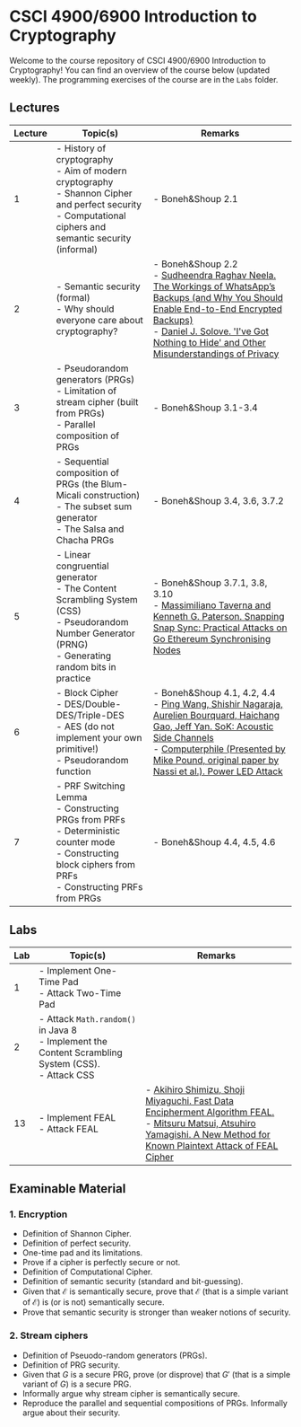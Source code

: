 # CSCI 4900/6900 Introduction to Cryptography
Welcome to the course repository of CSCI 4900/6900 Introduction to Cryptography! You can find an overview of the course below (updated weekly). The programming exercises of the course are in the `Labs` folder.


## Lectures
| Lecture | Topic(s)                                                                                                                                             | Remarks             |
|---------|------------------------------------------------------------------------------------------------------------------------------------------------------|---------------------|
| 1       | - History of cryptography <br> - Aim of modern cryptography <br> - Shannon Cipher and perfect security <br> - Computational ciphers and semantic security (informal) | - Boneh&Shoup 2.1     |
| 2       | - Semantic security (formal) <br> - Why should everyone care about cryptography? | - Boneh&Shoup 2.2 <br> - [Sudheendra Raghav Neela. The Workings of WhatsApp’s Backups (and Why You Should Enable End-to-End Encrypted Backups)](https://snee.la/posts/the-workings-of-whatsapps-end-to-end-encrypted-backups/) <br> - [Daniel J. Solove. 'I've Got Nothing to Hide' and Other Misunderstandings of Privacy](https://scholarship.law.gwu.edu/faculty_publications/158/)   |
| 3       | - Pseudorandom generators (PRGs) <br> - Limitation of stream cipher (built from PRGs) <br> - Parallel composition of PRGs | - Boneh&Shoup 3.1-3.4 |
| 4       | - Sequential composition of PRGs (the Blum-Micali construction) <br> - The subset sum generator <br> - The Salsa and Chacha PRGs | - Boneh&Shoup 3.4, 3.6, 3.7.2 |
| 5       | - Linear congruential generator <br> - The Content Scrambling System (CSS) <br> - Pseudorandom Number Generator (PRNG) <br> - Generating random bits in practice | - Boneh&Shoup 3.7.1, 3.8, 3.10 <br> -  [Massimiliano Taverna and Kenneth G. Paterson. Snapping Snap Sync: Practical Attacks on Go Ethereum Synchronising Nodes](https://www.usenix.org/conference/usenixsecurity23/presentation/taverna)|
| 6       | - Block Cipher <br> - DES/Double-DES/Triple-DES <br> - AES (do not implement your own primitive!) <br> - Pseudorandom function | - Boneh&Shoup 4.1, 4.2, 4.4 <br> - [Ping Wang, Shishir Nagaraja, Aurelien Bourquard, Haichang Gao, Jeff Yan. SoK: Acoustic Side Channels](https://arxiv.org/abs/2308.03806) <br> - [Computerphile (Presented by Mike Pound, original paper by Nassi et al.). Power LED Attack](https://www.youtube.com/watch?v=vXe8pe18MNk) |
| 7       | - PRF Switching Lemma <br> - Constructing PRGs from PRFs <br> - Deterministic counter mode <br> - Constructing block ciphers from PRFs <br> - Constructing PRFs from PRGs | - Boneh&Shoup 4.4, 4.5, 4.6 <br>  |


## Labs
| Lab | Topic(s)                                       | Remarks |
|-----|------------------------------------------------|---------|
| 1   | - Implement One-Time Pad <br> - Attack Two-Time Pad |         |
| 2   | - Attack `Math.random()` in Java 8 <br> - Implement the Content Scrambling System (CSS). <br> - Attack CSS |         |
| 13   | - Implement FEAL <br> - Attack FEAL | -  [Akihiro Shimizu, Shoji Miyaguchi. Fast Data Encipherment Algorithm FEAL.](https://link.springer.com/chapter/10.1007/3-540-39118-5_24) <br> - [Mitsuru Matsui, Atsuhiro Yamagishi. A New Method for Known Plaintext Attack of FEAL Cipher](https://link.springer.com/chapter/10.1007/3-540-47555-9_7) |


## Examinable Material
### 1. Encryption
- Definition of Shannon Cipher.
- Definition of perfect security.
- One-time pad and its limitations.
- Prove if a cipher is perfectly secure or not.
- Definition of Computational Cipher.
- Definition of semantic security (standard and bit-guessing).
- Given that $\mathcal{E}$ is semantically secure, prove that $\mathcal{E}$ (that is a simple variant of $\mathcal{E}$) is (or is not) semantically secure.
- Prove that semantic security is stronger than weaker notions of security.


### 2. Stream ciphers
- Definition of Pseuodo-random generators (PRGs).
- Definition of PRG security.
- Given that $G$ is a secure PRG, prove (or disprove) that $G'$ (that is a simple variant of $G$) is a secure PRG.
- Informally argue why stream cipher is semantically secure.
- Reproduce the parallel and sequential compositions of PRGs. Informally argue about their security.

